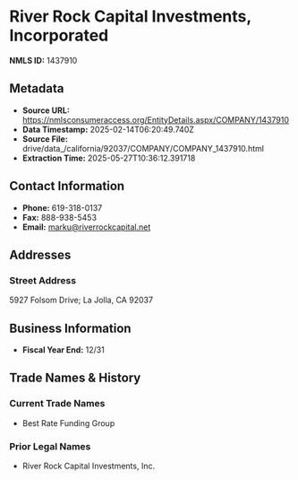 # River Rock Capital Investments, Incorporated

**NMLS ID:** 1437910

## Metadata
- **Source URL:** https://nmlsconsumeraccess.org/EntityDetails.aspx/COMPANY/1437910
- **Data Timestamp:** 2025-02-14T06:20:49.740Z
- **Source File:** drive/data_/california/92037/COMPANY/COMPANY_1437910.html
- **Extraction Time:** 2025-05-27T10:36:12.391718

## Contact Information
- **Phone:** 619-318-0137
- **Fax:** 888-938-5453
- **Email:** marku@riverrockcapital.net

## Addresses
### Street Address
5927 Folsom Drive; La Jolla, CA 92037

## Business Information
- **Fiscal Year End:** 12/31

## Trade Names & History
### Current Trade Names
- Best Rate Funding Group

### Prior Legal Names
- River Rock Capital Investments, Inc.
